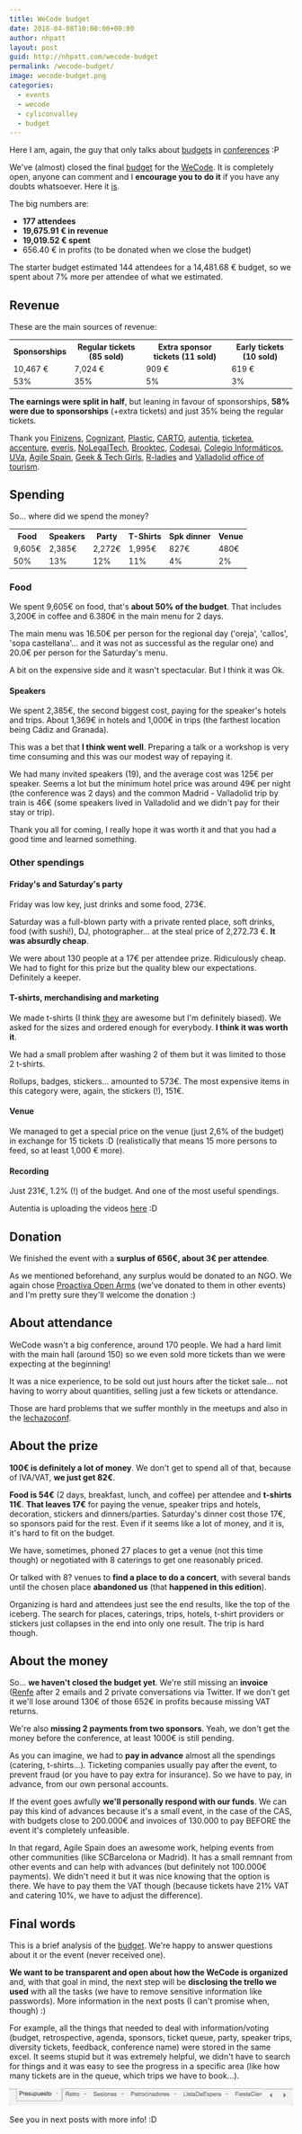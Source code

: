 ```yaml
---
title: WeCode budget
date: 2018-04-08T10:00:00+00:00
author: nhpatt
layout: post
guid: http://nhpatt.com/wecode-budget
permalink: /wecode-budget/
image: wecode-budget.png
categories:
  - events
  - wecode
  - cyliconvalley
  - budget
---
```


Here I am, again, the guy that only talks about [budgets](http://nhpatt.com/lechazoconf_budget) in [conferences](http://nhpatt.com/cas_2015_budget) :P 

We've (almost) closed the final [budget](https://docs.google.com/spreadsheets/d/129k1_kuJRvzmGdrzzc3b--eYU9mOLctMB6wmM_jALOs/edit?usp=sharing) for the [WeCode](http://wecodefest.com). It is completely open, anyone can comment and I **encourage you to do it** if you have any doubts whatsoever. 
Here it [is](https://docs.google.com/spreadsheets/d/129k1_kuJRvzmGdrzzc3b--eYU9mOLctMB6wmM_jALOs/edit?usp=sharing).

The big numbers are:

* **177 attendees**
* **19,675.91 € in revenue**
* **19,019.52 € spent**
* 656.40 € in profits (to be donated when we close the budget)

The starter budget estimated 144 attendees for a 14,481.68 € budget, so we spent about 7% more per attendee of what we estimated. 

## Revenue

These are the main sources of revenue:

<table>
    <tr>
        <th>Sponsorships</th>
        <th>Regular tickets (85 sold)</th>
        <th>Extra sponsor tickets (11 sold)</th>
        <th>Early tickets (10 sold)</th>        
    </tr>
    <tr>
        <td>10,467 €</td>
        <td>7,024 €</td>
        <td>909 €</td>   
        <td>619 €</td>
    </tr>
     <tr>
        <td>53%</td>
        <td>35%</td>
        <td>5%</td>
        <td>3%</td>
    </tr>
</table>

**The earnings were split in half**, but leaning in favour of sponsorships, **58% were due to sponsorships** (+extra tickets)
 and just 35% being the regular tickets.
 
Thank you [Finizens](https://finizens.com/), [Cognizant](http://cognizantcareers.eu/es_es), 
[Plastic](https://www.plasticscm.com/), [CARTO](https://carto.com/), [autentia](https://www.autentia.com/), [ticketea](https://www.ticketea.com/), 
[accenture](https://liquid.delivery/), [everis](https://www.everis.com/spain/es), [NoLegalTech](https://www.nolegaltech.com/es-ES), 
[Brooktec](https://brooktec.com/home), [Codesai](https://www.codesai.com/), [Colegio Informáticos](https://cpiicyl.org/),
[UVa](http://www.uva.es/export/sites/uva/), [Agile Spain](https://agile-spain.org/), [Geek & Tech Girls](https://geekandtechgirls.github.io/), [R-ladies](https://rladies.org/) and [Valladolid office of tourism](http://www.info.valladolid.es/).

## Spending

So... where did we spend the money?

<table>
    <tr>
        <th>Food</th>
        <th>Speakers</th>
        <th>Party</th>
        <th>T-Shirts</th>
        <th>Spk dinner</th>
        <th>Venue</th>
    </tr>
    <tr>
        <td>9,605€</td>
        <td>2,385€</td>
        <td>2,272€</td>
        <td>1,995€</td>
        <td>827€</td>
        <td>480€</td>
    </tr>
     <tr>
         <td>50%</td>
         <td>13%</td>
         <td>12%</td>
         <td>11%</td>
         <td>4%</td>
         <td>2%</td>
    </tr>
</table>

### Food

We spent 9,605€ on food, that's **about 50% of the budget**. That includes 3,200€ in coffee and 6.380€ in the main menu for 2 days.

The main menu was 16.50€ per person for the regional day ('oreja', 'callos', 'sopa castellana'... and it was not as successful as the regular one) 
and 20.0€ per person for the Saturday's menu. 

A bit on the expensive side and it wasn't spectacular. But I think it was Ok.

#### Speakers

We spent 2,385€, the second biggest cost, paying for the speaker's hotels and trips. About 1,369€ in hotels and 1,000€ in trips (the farthest location being Cádiz and Granada).

This was a bet that **I think went well**. Preparing a talk or a workshop is very time consuming and this was our modest way of
repaying it. 

We had many invited speakers (19), and the average cost was 125€ per speaker. Seems a lot but the minimum hotel
price was around 49€ per night (the conference was 2 days) and the common Madrid - Valladolid trip by train is 46€ (some speakers lived in Valladolid
and we didn't pay for their stay or trip).

Thank you all for coming, I really hope it was worth it and that you had a good time and learned something.

### Other spendings

#### Friday's and Saturday's party 

Friday was low key, just drinks and some food, 273€. 

Saturday was a full-blown party with a private rented place, soft drinks, food (with sushi!), DJ, photographer... 
at the steal price of 2,272.73 €. **It was absurdly cheap**. 

We were about 130 people at a 17€ per attendee prize. Ridiculously cheap. 
We had to fight for this prize but the quality blew our expectations. Definitely a keeper.

#### T-shirts, merchandising and marketing

We made t-shirts (I think [they](https://photos.app.goo.gl/qToLc5p7vlhyNiGx1) are awesome but I'm definitely biased). We asked for the sizes
and ordered enough for everybody. **I think it was worth it**. 

We had a small problem after washing 2 of them but it was limited to those 2 t-shirts.

Rollups, badges, stickers... amounted to 573€. The most expensive items in this category were, again, the stickers (!), 151€.

#### Venue

We managed to get a special price on the venue (just 2,6% of the budget) in exchange for 15 tickets :D (realistically
that means 15 more persons to feed, so at least 1,000 € more).

#### Recording

Just 231€, 1.2% (!) of the budget. And one of the most useful spendings. 

Autentia is uploading the videos [here](https://www.youtube.com/user/AutentiaMedia/videos) :D

## Donation

We finished the event with a **surplus of 656€, about 3€ per attendee**. 

As we mentioned beforehand, any surplus would be donated to an NGO. We again chose [Proactiva Open Arms](https://www.proactivaopenarms.org/) (we've donated to them in other events) and I'm pretty sure they'll welcome the donation :)

## About attendance

WeCode wasn't a big conference, around 170 people. We had a hard limit with the main hall (around 150) so we even sold more
tickets than we were expecting at the beginning!

It was a nice experience, to be sold out just hours after the ticket sale... not having to worry about quantities, selling just
a few tickets or attendance. 

Those are hard problems that we suffer monthly in the meetups and also in the [lechazoconf](https://lechazoconf.com).

## About the prize

**100€ is definitely a lot of money**. We don't get to spend all of that, because of IVA/VAT, **we just get 82€**. 

**Food is 54€** (2 days, breakfast, lunch, and coffee) per attendee and **t-shirts 11€**. 
**That leaves 17€** for paying the venue, speaker trips and hotels, decoration, stickers and dinners/parties. Saturday's dinner cost those 17€, so sponsors paid for the rest. Even if it seems like
a lot of money, and it is, it's hard to fit on the budget.

We have, sometimes, phoned 27 places to get a venue (not this time though) or negotiated with 8 caterings to get one reasonably priced. 

Or talked with 8? venues to **find a place to do a concert**, 
with several bands until the chosen place **abandoned us** (that **happened in this edition**). 

Organizing is hard and attendees 
just see the end results, like the top of the iceberg. 
The search for places, caterings, trips, hotels, t-shirt providers or stickers just collapses in the end into only one result. 
The trip is hard though.

## About the money

So... **we haven't closed the budget yet**. We're still missing an **invoice** ([Renfe](http://twitter.com/renfe) after 2 emails and 2 private conversations via Twitter.
If we don't get it we'll lose around 130€ of those 652€ in profits because missing VAT returns.

We're also **missing 2 payments from two sponsors**. Yeah, we don't get the money before the conference, at least 1000€ is still pending.

As you can imagine, we had to **pay in advance** almost all the spendings (catering, t-shirts...). Ticketing companies usually pay after the event,
to prevent fraud (or you have to pay extra for insurance). So we have to pay, in advance, from our own personal accounts.

If the event goes awfully **we'll personally respond with our funds**. We can pay this kind of advances because it's a small event, 
in the case of the CAS, with budgets close to 200.000€ and invoices of 130.000 to pay BEFORE the event it's completely unfeasible.

In that regard, Agile Spain does an awesome work, helping events from other communities (like SCBarcelona or Madrid). It has a small
remnant from other events and can help with advances (but definitely not 100.000€ payments). We didn't need it but it was nice knowing
that the option is there. We have to pay them the VAT though (because tickets have 21% VAT and catering 10%, we have to adjust the difference).

## Final words

This is a brief analysis of the [budget](https://docs.google.com/spreadsheets/d/129k1_kuJRvzmGdrzzc3b--eYU9mOLctMB6wmM_jALOs/edit?usp=sharing). We're happy to answer questions about it or the event (never received one).

**We want to be transparent and open about how the WeCode is organized** and, with that goal in mind, 
the next step will be **disclosing the trello we used** with all the tasks (we have to remove sensitive information like passwords). 
More information in the next posts (I can't promise when, though) :)

For example, all the things that needed to deal with information/voting (budget, retrospective, agenda, sponsors, ticket queue, party, speaker trips, diversity tickets, feedback, conference name) were stored in the same excel. It seems stupid
but it was extremely helpful, we didn't have to search for things and it was easy to see the progress in a specific area (like how many tickets are in the queue, which trips we have to book...).

<img src="../images/wecode-excel.gif">

See you in next posts with more info! :D